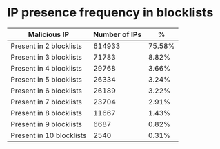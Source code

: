 # IP presence frequency in blocklists
| Malicious IP | Number of IPs | % |
|----|----|----|
| Present in 2 blocklists | 614933 | 75.58% |
| Present in 3 blocklists | 71783 | 8.82% |
| Present in 4 blocklists | 29768 | 3.66% |
| Present in 5 blocklists | 26334 | 3.24% |
| Present in 6 blocklists | 26189 | 3.22% |
| Present in 7 blocklists | 23704 | 2.91% |
| Present in 8 blocklists | 11667 | 1.43% |
| Present in 9 blocklists | 6687 | 0.82% |
| Present in 10 blocklists | 2540 | 0.31% |
